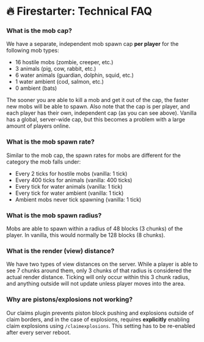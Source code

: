 # 🔥 Firestarter: Technical FAQ

### What is the mob cap?
We have a separate, independent mob spawn cap **per player** for the following mob types:  
* 16 hostile mobs (zombie, creeper, etc.)
* 3 animals (pig, cow, rabbit, etc.)
* 6 water animals (guardian, dolphin, squid, etc.)
* 1 water ambient (cod, salmon, etc.)
* 0 ambient (bats)

The sooner you are able to kill a mob and get it out of the cap, the faster new mobs will be able to spawn. Also note that the cap is per player, and each player has their own, independent cap (as you can see above). Vanilla has a global, server-wide cap, but this becomes a problem with a large amount of players online.

### What is the mob spawn rate?
Similar to the mob cap, the spawn rates for mobs are different for the category the mob falls under:
* Every 2 ticks for hostile mobs (vanilla: 1 tick)
* Every 400 ticks for animals (vanilla: 400 ticks)
* Every tick for water animals (vanilla: 1 tick)
* Every tick for water ambient (vanilla: 1 tick)
* Ambient mobs never tick spawning (vanilla: 1 tick)

### What is the mob spawn radius?
Mobs are able to spawn within a radius of 48 blocks (3 chunks) of the player. In vanilla, this would normally be 128 blocks (8 chunks).

### What is the render (view) distance?
We have two types of view distances on the server. While a player is able to see 7 chunks around them, only 3 chunks of that radius is considered the actual render distance. Ticking will only occur within this 3 chunk radius, and anything outside will not update unless player moves into the area.

### Why are pistons/explosions not working?
Our claims plugin prevents piston block pushing and explosions outside of claim borders, and in the case of explosions, requires **explicitly** enabling claim explosions using `/claimexplosions`. This setting has to be re-enabled after every server reboot.

